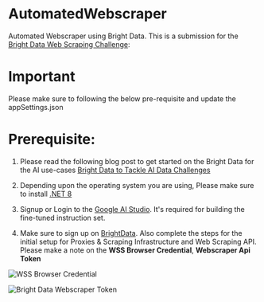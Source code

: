 # AutomatedWebscraper
Automated Webscraper using Bright Data. This is a submission for the [Bright Data Web Scraping Challenge](https://dev.to/challenges/brightdata):


# Important
Please make sure to following the below pre-requisite and update the appSettings.json

# Prerequisite:

1. Please read the following blog post to get started on the Bright Data for the AI use-cases [Bright Data to Tackle AI Data Challenges](https://dev.to/ranjancse/bright-data-to-tackle-ai-data-challenges-1l7h)

2. Depending upon the operating system you are using, Please make sure to install [.NET 8](https://dotnet.microsoft.com/en-us/download/dotnet/8.0)

3. Signup or Login to the [Google AI Studio](https://aistudio.google.com/). It's required for building the fine-tuned instruction set.

4. Make sure to sign up on [BrightData](https://brightdata.com/). Also complete the steps for the initial setup for Proxies & Scraping Infrastructure and Web Scraping API. Please make a note on the **WSS Browser Credential**, **Webscraper Api Token**

![WSS Browser Credential](https://dev-to-uploads.s3.amazonaws.com/uploads/articles/ksqblbzwjkryb417kolt.png)

![Bright Data Webscraper Token](https://dev-to-uploads.s3.amazonaws.com/uploads/articles/uym3hac4883me77dbk1p.png)
